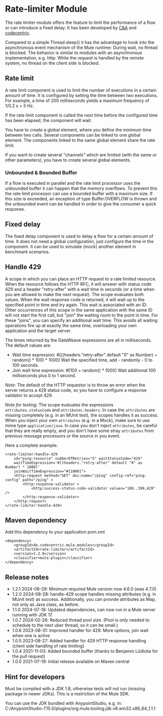 # Rate-limiter Module

The rate limiter module offers the feature to limit the performance of a flow or can introduce a fixed delay. 
It has been developed by [C&A](https://www.c-and-a.com/) and [codecentric](https://www.codecentric.de/).

Compared to a simple Thread.sleep() it has the advantage to hook into the asynchronous event mechanism of the 
Mule runtime: During wait, no thread is blocked. The behavior is similar to modules with an asynchronous implementation,
e.g. http: While the request is handled by the remote system, no thread on the client side is blocked. 


## Rate limit

A rate limit component is used to limit the number of executions in a certain amount of time. It is configured by setting
the time between two executions. For example, a time of 200 milliseconds yields a maximum frequency of 1/0.2 s = 5 Hz.

If the rate limit component is called the next time before the configured time has been elapsed, the component will wait.

You have to create a global element, where you define the minimum time between two calls. 
Several components can be linked to one global element. The components linked to the same global element share the rate
limit.

If you want to create several "channels" which are limited (with the same or other parameters), 
you have to create several global elements.

### Unbounded & Bounded Buffer 

If a flow is executed in parallel and the rate limit processor uses the unbounded buffer it can happen that the memory overflows. 
To prevent this the rate limit processor can use a bounded buffer with a maximum size. 
If this size is exceeded, an exception of type Buffer.OVERFLOW is thrown and the unbounded event can be handled in order to give the consumer a quick response.

## Fixed delay

The fixed delay component is used to delay a flow for a certain amount of time. It does not need a global configuration,
just configure the time in the component. It can be used to simulate (mock) another element in benchmark scenarios.


## Handle 429

A scope in which you can place an HTTP request to a rate limited resource. When the resource follows the HTTP
RFC, it will answer with status code 429 and a header "retry-after" with a wait time in seconds (or a time
when you are allowed to make the next request). The scope evaluates both values. When the wait response code
is returned, it will wait up to the specified point in time and try again. This wait is associated with an ID:
Other occurrences of this scope in the same application with the same ID will not start the first call, but
"join" the waiting room to the point in time. For these "joins", you can specify an additional
wait time. This avoids all waiting operations fire up at exactly the same time, overloading your own application and
the target server.

The times returned by the DataWeave expressions are all in milliseconds. The default values are:   

* Wait time expression: #[((headers."retry-after" default "0" as Number) + random() * 100) * 1000]
  Wait the specified time, add - randomly - 0 to 100 seconds.
* Join wait time expression: #[100 + random() * 1000]
  Wait additional 100 milliseconds plus 0 to 1 second.

*Note:* The default of the HTTP requestor is to throw an error when the server returns a 429 status code,
so you have to configure a response validator to accept 429. 

*Note for testing*: The scope evaluates the expressions `attributes.statusCode` and `attributes.headers`. 
In case the `attributes` are missing completely (e.g. in an MUnit test), the scopes handles it as success.
When you inject your own `attributes` (e.g. in a Mock), make sure to use mime type `application/java`.
In case you don't inject `attributes`, be careful that they are really empty, and you don't have some stray
`attributes` from previous message processors or the source in you event.

Here a complete example:

```
<rate-limiter:handle-429
	id="ping-resource" numberOfRetries="5" waitStatusCode="429" 
	waitTimeExpression='#[(headers."retry-after" default "0" as Number) * 1000]' 
	joinWaitTimeExpression="#[1000]">
	<http:request method="GET" doc:name="/ping" config-ref="ping-config" path="/ping" >
		<http:response-validator >
			<http:success-status-code-validator values="100..399,429" />
		</http:response-validator>
	</http:request>
</rate-limiter:handle-429>
```


## Maven dependency

Add this dependency to your application pom.xml

```
<dependency>
	<groupId>de.codecentric.mule.modules</groupId>
	<artifactId>rate-limiter</artifactId>
	<version>1.2.0</version>
	<classifier>mule-plugin</classifier>
</dependency>
```

## Release notes

* 1.2.1 2024-08-29: Minimum required Mule version now 4.6.0 (was 4.7.0)
* 1.2.0 2024-08-28: handle-429 scope handles missing attributes (e.g. in MUnit test) as success. 
                    Additionally, you can provide attributes as Map, not only as Java class, as before.
* 1.1.0 2024-07-18: Updated dependencies, can now run in a Mule server running with JDK 17.
* 1.0.7 2024-02-26: Reduced thread pool size. (Pool is only needed to schedule to the next uber thread, so it can be small.)
* 1.0.6 2023-08-31: Improved handler for 429: More options, join wait when one is active
* 1.0.5 2023-08-27: Added handler for 429 HTTP response handling (client side handling of rate limiting)
* 1.0.4 2021-11-03: Added bounded buffer (thanks to Benjamin Lüdicke for the pull request)
* 1.0.0 2021-07-19: Initial release available on Maven central

## Hint for developers

Must be compiled with a JDK 1.8, otherwise tests will not run (missing package in newer JDKs). This is a restriction of the Mule SDK. 

You can use the JDK bundled with AnypointStudio, e.g. in: C:/AnypointStudio-7.15.0/plugins/org.mule.tooling.jdk.v8.win32.x86_64_1.1.1

